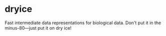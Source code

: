 # dryice
Fast intermediate data representations for biological data. Don't put it in the minus-80—just put it on dry ice!
